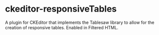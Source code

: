 # ckeditor-responsiveTables

A plugin for CKEditor that implements the Tablesaw library to allow for the creation of responsive tables. Enabled in Filtered HTML.
